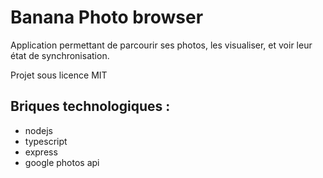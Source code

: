 # Banana Photo browser

Application permettant de parcourir ses photos, les visualiser, et voir leur état de synchronisation.

Projet sous licence MIT


## Briques technologiques :

* nodejs
* typescript
* express
* google photos api
